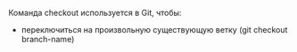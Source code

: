 Команда checkout используется в Git, чтобы:
* переключиться на произвольную существующую ветку (git checkout branch-name)
